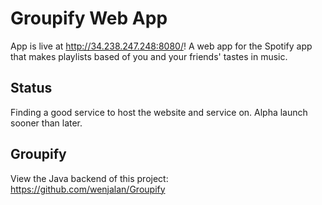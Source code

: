 # Groupify Web App
App is live at http://34.238.247.248:8080/!
A web app for the Spotify app that makes playlists based of you and your friends' tastes in music.  

## Status  
Finding a good service to host the website and service on. Alpha launch sooner than later.  

## Groupify
View the Java backend of this project: https://github.com/wenjalan/Groupify

